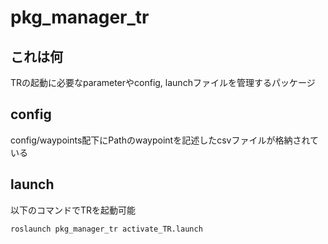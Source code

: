# pkg_manager_tr

## これは何

TRの起動に必要なparameterやconfig, launchファイルを管理するパッケージ



## config

config/waypoints配下にPathのwaypointを記述したcsvファイルが格納されている



## launch

以下のコマンドでTRを起動可能

```shell
roslaunch pkg_manager_tr activate_TR.launch
```

